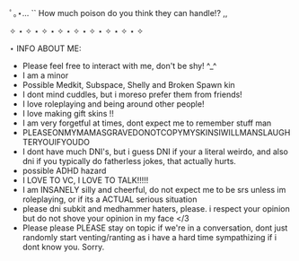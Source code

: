 ﾟ｡⋆… `` How much poison do you think they can handle!? ,,

✧ ⋆ ✧ ⋆ ✧ ⋆ ✧ ⋆ ✧ ⋆ ✧ ⋆ ✧ ⋆ ✧ ⋆ ✧ 

⋆ INFO ABOUT ME:

- Please feel free to interact with me, don't be shy! ^_^
- I am a minor
- Possible Medkit, Subspace, Shelly and Broken Spawn kin
- I dont mind cuddles, but i moreso prefer them from friends!
- I love roleplaying and being around other people!
- I love making gift skins !!
- I am very forgetful at times, dont expect me to remember stuff man
- PLEASEONMYMAMASGRAVEDONOTCOPYMYSKINSIWILLMANSLAUGHTERYOUIFYOUDO
- I dont have much DNI's, but i guess DNI if your a literal weirdo, and also dni if you typically do fatherless jokes, that actually hurts.
- possible ADHD hazard
- I LOVE TO VC, I LOVE TO TALK!!!!!
- I am INSANELY silly and cheerful, do not expect me to be srs unless im roleplaying, or if its a ACTUAL serious situation
- please dni subkit and medhammer haters, please. i respect your opinion but do not shove your opinion in my face </3
- Please please PLEASE stay on topic if we're in a conversation, dont just randomly start venting/ranting as i have a hard time sympathizing if i dont know you. Sorry.
